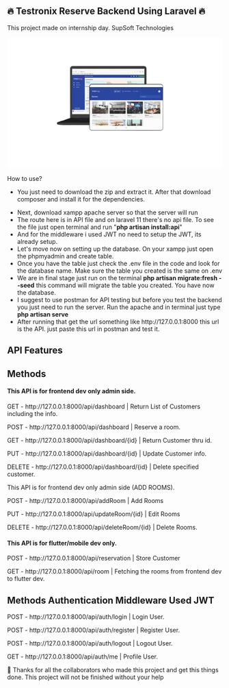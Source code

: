 <h2>🔥 Testronix Reserve Backend Using Laravel 🔥 </h2>
<p>This project made on internship day. SupSoft Technologies</p>
  <img src="/public/visual-work.png" alt="visual work">
<p>How to use?</p>
<ul>
  <li>You just need to download the zip and extract it. After that download composer and install it for the dependencies.</p>
</li>
  <li>Next, download xampp apache server so that the server will run</li>
  <li>The route here is in API file and on laravel 11 there's no api file. To see the file just open terminal and run "<strong>php artisan install:api</strong>"</li>
  <li>And for the middleware i used JWT no need to setup the JWT, its already setup.</li>
  <li>Let's move now on setting up the database. On your xampp just open the phpmyadmin and create table.</li>
  <li>Once you have the table just check the .env file in the code and look for the database name. Make sure the table you created is the same on .env</li>
 <li>We are in final stage just run on the terminal <strong>php artisan migrate:fresh --seed</strong> this command will migrate the table you created. You have now the database.</li>
  <li>I suggest to use postman for API testing but before you test the backend you just need to run the server. Run the apache and in terminal just type <strong>php artisan serve</strong> </li>
    <li>After running that get the url something like http://127.0.0.1:8000 this url is the API. just paste this url in postman and test it.</li>
</ul>

<h2>API Features</h2>
<h2>Methods</h2>
<h4>This API is for frontend dev only admin side.</h4>
<p>GET - http://127.0.0.1:8000/api/dashboard | Return List of Customers including the info.</p>
<p>POST - http://127.0.0.1:8000/api/dashboard  | Reserve a room.</p>
<p>GET - http://127.0.0.1:8000/api/dashboard/{id} | Return Customer thru id.</p>
<p>PUT - http://127.0.0.1:8000/api/dashboard/{id}  | Update Customer info.</p>
<p>DELETE - http://127.0.0.1:8000/api/dashboard/{id}  | Delete specified customer.</p>

<p>This API is for frontend dev only admin side (ADD ROOMS).</p>
<p>POST - http://127.0.0.1:8000/api/addRoom | Add Rooms</p>
<p>PUT - http://127.0.0.1:8000/api/updateRoom/{id}  | Edit Rooms</p>
<p>DELETE - http://127.0.0.1:8000/api/deleteRoom/{id}  | Delete Rooms.</p>

<h4>This API is for flutter/mobile dev only.</h4>
<p>POST - http://127.0.0.1:8000/api/reservation | Store Customer</p>
<p>GET - http://127.0.0.1:8000/api/room | Fetching the rooms from frontend dev to flutter dev.</p>

<h2>Methods Authentication Middleware Used JWT</h2>
<p>POST - http://127.0.0.1:8000/api/auth/login  | Login User.</p>
<p>POST - http://127.0.0.1:8000/api/auth/register  | Register User.</p>
<p>POST - http://127.0.0.1:8000/api/auth/logout  | Logout User.</p>
<p>GET - http://127.0.0.1:8000/api/auth/me  | Profile User.</p>

<p>👏 Thanks for all the collaborators who made this project and get this things done. This project will not be finished without your help</p>
